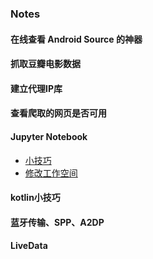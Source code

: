 ### Notes
#### 在线查看 Android Source 的神器
#### 抓取豆瓣电影数据
#### 建立代理IP库
#### 查看爬取的网页是否可用
#### Jupyter Notebook
  * [小技巧](JupyterNoteBook.md)
  * [修改工作空间](JupyterNoteBook_change_workspace.md)

#### kotlin小技巧
#### 蓝牙传输、SPP、A2DP
#### LiveData
